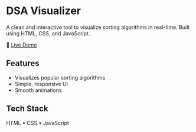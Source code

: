 # DSA Visualizer

A clean and interactive tool to visualize sorting algorithms in real-time. Built using HTML, CSS, and JavaScript.

🔗 [Live Demo](https://akshitahub.github.io/dsa-visualizer/)

## Features
- Visualizes popular sorting algorithms
- Simple, responsive UI
- Smooth animations

## Tech Stack
HTML • CSS • JavaScript

